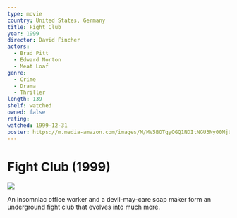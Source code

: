 ```yaml
---
type: movie
country: United States, Germany
title: Fight Club
year: 1999
director: David Fincher
actors:
  - Brad Pitt
  - Edward Norton
  - Meat Loaf
genre:
  - Crime
  - Drama
  - Thriller
length: 139
shelf: watched
owned: false
rating:
watched: 1999-12-31
poster: https://m.media-amazon.com/images/M/MV5BOTgyOGQ1NDItNGU3Ny00MjU3LTg2YWEtNmEyYjBiMjI1Y2M5XkEyXkFqcGc@._V1_SX300.jpg
---
```


# Fight Club (1999)

![](https://m.media-amazon.com/images/M/MV5BOTgyOGQ1NDItNGU3Ny00MjU3LTg2YWEtNmEyYjBiMjI1Y2M5XkEyXkFqcGc@._V1_SX300.jpg)

An insomniac office worker and a devil-may-care soap maker form an underground fight club that evolves into much more.